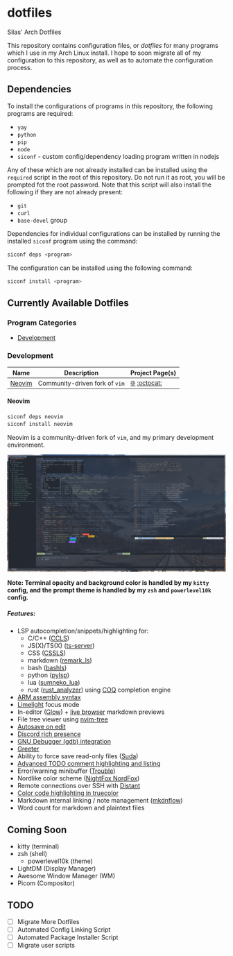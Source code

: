 # dotfiles

Silas' Arch Dotfiles

This repository contains configuration files, or *dotfiles* for many programs which I use in my Arch Linux install. I hope to soon migrate all of my configuration to this repository, as well as to automate the configuration process.

## Dependencies

To install the configurations of programs in this repository, the following programs are required:

- `yay`
- `python`
- `pip`
- `node`
- `siconf` - custom config/dependency loading program written in nodejs

Any of these which are not already installed can be installed using the `required` script in the root of this repository. Do not run it as root, you will be prompted fot the root password.
Note that this script will also install the following if they are not already present:

- `git`
- `curl`
- `base-devel` group

Dependencies for individual configurations can be installed by running the installed `siconf` program using the command:
```sh
siconf deps <program>
```
The configuration can be installed using the following command:
```sh
siconf install <program>
```

## Currently Available Dotfiles

### Program Categories

- [Development](#development)

### Development

| Name              | Description                    | Project Page(s)                                                                            |
| ----------------- | ------------------------------ | ------------------------------------------------------------------------------------------ |
| [Neovim](#neovim) | Community-driven fork of `vim` | [:globe_with_meridians:](https://neovim.io/) [:octocat:](https://github.com/neovim/neovim) |

#### Neovim

```sh
siconf deps neovim
siconf install neovim
```

Neovim is a community-driven fork of `vim`, and my primary development environment.

![](./doc/nvim.jpg)

**Note: Terminal opacity and background color is handled by my `kitty` config, and the prompt theme is handled by my `zsh` and `powerlevel10k` config.**

##### Features:

- LSP autocompletion/snippets/highlighting for:
    - C/C++ ([CCLS](https://github.com/MaskRay/ccls))
    - JS(X)/TS(X) ([ts-server](https://www.npmjs.com/package/ts-server))
    - CSS ([CSSLS](https://github.com/hrsh7th/vscode-langservers-extracted))
    - markdown ([remark_ls](https://github.com/remarkjs/remark-language-server))
    - bash ([bashls](https://github.com/bash-lsp/bash-language-server))
    - python ([pylsp](https://github.com/python-lsp/python-lsp-server))
    - lua ([sumneko_lua](https://github.com/sumneko/lua-language-server))
    - rust ([rust_analyzer](https://github.com/rust-analyzer/rust-analyzer))
using [COQ](https://github.com/ms-jpq/coq_nvim) completion engine
- [ARM assembly syntax](https://github.com/ARM9/arm-syntax-vim)
- [Limelight](https://github.com/junegunn/limelight.vim) focus mode
- In-editor ([Glow](https://github.com/ellisonleao/glow.nvim)) + [live browser](https://github.com/iamcco/markdown-preview.nvim) markdown previews
- File tree viewer using [nvim-tree](https://github.com/kyazdani42/nvim-tree.lua)
- [Autosave on edit](https://github.com/Pocco81/AutoSave.nvim)
- [Discord rich presence](https://github.com/andweeb/presence.nvim)
- [GNU Debugger (gdb) integration](https://github.com/sakhnik/nvim-gdb)
- [Greeter](https://github.com/goolord/alpha-nvim)
- Ability to force save read-only files ([Suda](https://github.com/lambdalisue/suda.vim))
- [Advanced TODO comment highlighting and listing](https://github.com/folke/todo-comments.nvim)
- Error/warning minibuffer ([Trouble](https://github.com/folke/trouble.nvim))
- Nordlike color scheme ([NightFox NordFox](https://github.com/EdenEast/nightfox.nvim))
- Remote connections over SSH with [Distant](https://github.com/chipsenkbeil/distant.nvim)
- [Color code highlighting in truecolor](https://github.com/norcalli/nvim-colorizer.lua)
- Markdown internal linking / note management ([mkdnflow](https://github.com/jakewvincent/mkdnflow.nvim))
- Word count for markdown and plaintext files

## Coming Soon

- kitty (terminal)
- zsh (shell)
    - powerlevel10k (theme)
- LightDM (Display Manager)
- Awesome Window Manager (WM)
- Picom (Compositor)

## TODO
- [ ] Migrate More Dotfiles
- [ ] Automated Config Linking Script
- [ ] Automated Package Installer Script
- [ ] Migrate user scripts
